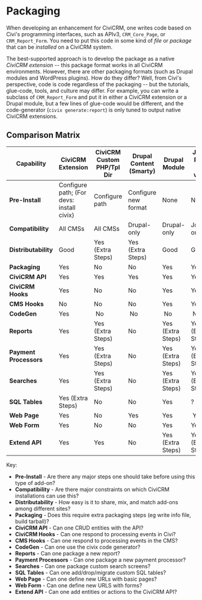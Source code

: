 # Packaging

When developing an enhancement for CiviCRM, one writes code based on Civi's programming interfaces, such as APIv3, `CRM_Core_Page`, or `CRM_Report_Form`. You need to put this code in some kind of *file* or *package* that can be *installed* on a CiviCRM system.

The best-supported approach is to develop the package as a native *CiviCRM extension* -- this package format works in all CiviCRM environments. However, there are other packaging formats (such as Drupal modules and WordPress plugins). How do they differ? Well, from Civi's perspective, code is code regardless of the packaging -- but the tutorials, glue-code, tools, and culture may differ. For example, you can write a subclass of `CRM_Report_Form` and put it in either a CiviCRM extension or a Drupal module, but a few lines of glue-code would be different, and the code-generator (`civix generate:report`) is only tuned to output native CiviCRM extensions. 

## Comparison Matrix

| Capability | CiviCRM Extension | CiviCRM Custom PHP/Tpl Dir | Drupal Content (Smarty) | Drupal Module | Joomla Plugin (Civi v3.3+) | WordPress Plugin (Civi v4.6+) | 
| --- | --- | --- | --- | --- | --- | --- | 
| **Pre-Install** | Configure path; (For devs: install civix) | Configure path | Configure new format | None | None | None | 
| **Compatibility** | All CMSs | All CMSs | Drupal-only | Drupal-only | Joomla-only | WordPress-only | 
| **Distributability** | Good | Yes (Extra Steps) | Yes (Extra Steps) | Good | Good | Good | 
| **Packaging** | Yes | No | No | Yes | Yes | Yes | 
| **CiviCRM API** | Yes | Yes | Yes | Yes | Yes | Yes | 
| **CiviCRM Hooks** | Yes | No | No | Yes | Yes | Yes | 
| **CMS Hooks** | No | No | No | Yes | Yes | Yes | 
| **CodeGen** | Yes |  No |  No |  No |  No |  No | 
| **Reports** | Yes | Yes (Extra Steps) | No | Yes (Extra Steps) | Yes (Extra Steps) | Yes (Extra Steps) | 
| **Payment Processors** | Yes | Yes (Extra Steps) | No | Yes (Extra Steps) | Yes (Extra Steps) | Yes (Extra Steps) | 
| **Searches** | Yes | Yes (Extra Steps) | No | Yes (Extra Steps) | Yes (Extra Steps) | Yes (Extra Steps) | 
| **SQL Tables** | Yes (Extra Steps) | No | No | Yes | ? | ? | 
| **Web Page** | Yes | No | Yes | Yes |  Yes | Yes | 
| **Web Form** | Yes | No | No | Yes | Yes | Yes | 
| **Extend API** | Yes | Yes | No | Yes (Extra Steps) | Yes (Extra Steps) | Yes (Extra Steps) | 

Key: 

* **Pre-Install** - Are there any major steps one should take before using this type of add-on?
* **Compatibility** - Are there major constraints on which CiviCRM installations can use this?
* **Distributability** - How easy is it to share, mix, and match add-ons among different sites?
* **Packaging** - Does this require extra packaging steps (eg write info file, build tarball)?
* **CiviCRM API** - Can one CRUD entities with the API?
* **CiviCRM Hooks** - Can one respond to processing events in Civi?
* **CMS Hooks** - Can one respond to processing events in the CMS?
* **CodeGen** - Can one use the civix code generator?
* **Reports** - Can one package a new report?
* **Payment Processors** - Can one package a new payment processor?
* **Searches** - Can one package custom search screens?
* **SQL Tables** - Can one add/drop/migrate custom SQL tables?
* **Web Page** - Can one define new URLs with basic pages?
* **Web Form** - Can one define new URLS with forms?
* **Extend API** - Can one add entities or actions to the CiviCRM API?
